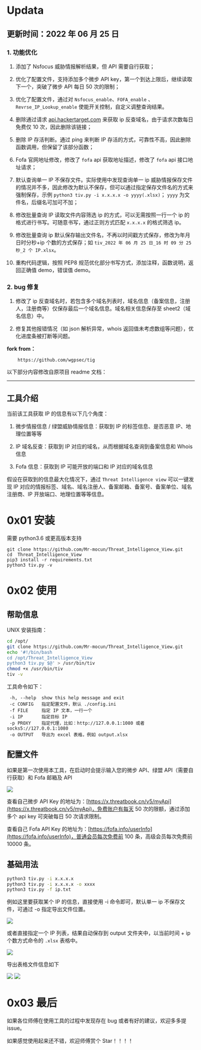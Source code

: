 
# Updata

## 更新时间：2022 年 06 月 25 日

### 1. 功能优化

1. 添加了 Nsfocus 威胁情报解析结果，但 API 需要自行获取；

2. 优化了配置文件，支持添加多个微步 API key，第一个到达上限后，继续读取下一个，突破了微步 API 每日 50 次的限制；

3. 优化了配置文件，通过对 `Nsfocus_enable`、`FOFA_enable` 、`Revrse_IP_Lookup_enable` 使能开关控制，自定义调整查询结果。

4. 删除通过请求 [api.hackertarget.com](https://api.hackertarget.com/reverseiplookup/?q=x.x.x.x) 来获取 ip 反查域名，由于请求次数每日免费仅 10 次，因此删除该链接；

5. 删除 IP 存活判断。通过 ping 来判断 IP 存活的方式，可靠性不高，因此删除函数调用，但保留了该部分函数；

6. Fofa 官网地址修改，修改了 `fofa` api 获取地址描述，修改了 `fofa` api 接口地址请求；

7. 默认查询单一 IP 不保存文件。实际使用中发现查询单一 ip 威胁情报保存文件的情况并不多，因此修改为默认不保存，但可以通过指定保存文件名的方式来强制保存，示例 `python3 tiv.py -i x.x.x.x -o yyyy(.xlsx)`； `yyyy` 为文件名，后缀名可加可不加；

8. 修改批量查询 IP 读取文件内容筛选 ip 的方式，可以无需按照一行一个 ip 的格式进行书写。可随意书写，通过正则方式匹配 `x.x.x.x` 的格式筛选 ip。

9. 修改批量查询 ip 默认保存输出文件名，不再以时间戳方式保存，修改为年月日时分秒+ip 个数的方式保存；如 `tiv_2022 年 06 月 25 日_16 时 09 分 25 秒_2 个 IP.xlsx`。

10. 重构代码逻辑，按照 PEP8 规范优化部分书写方式，添加注释，函数说明，返回正确值 demo，错误值 demo。

### 2. bug 修复

1. 修改了 ip 反查域名时，若包含多个域名列表时，域名信息（备案信息，注册人，注册商等）仅保存最后一个域名信息。域名相关信息保存至 sheet2（域名信息）中。

2. 修复其他报错情况（如 json 解析异常，whois 返回值未考虑数组等问题），优化进度条被打断等问题。

**fork from：**

        https://github.com/wgpsec/tig

以下部分内容修改自原项目 readme 文档：
***

## 工具介绍

当前该工具获取 IP 的信息有以下几个角度：

1. 微步情报信息 / 绿盟威胁情报信息：获取到 IP 的标签信息、是否恶意 IP、地理位置等等

2. IP 域名反查：获取到 IP 对应的域名，从而根据域名查询到备案信息和 Whois 信息

3. Fofa 信息：获取到 IP 可能开放的端口和 IP 对应的域名信息

假设在获取到的信息最大化情况下，通过 `Threat Intelligence view` 可以一键发现 IP 对应的情报标签、域名、域名注册人、备案邮箱、备案号、备案单位、域名注册商、IP 开放端口、地理位置等等信息。

# 0x01 安装

需要 python3.6 或更高版本支持

```
git clone https://github.com/Mr-mocun/Threat_Intelligence_View.git
cd  Threat_Intelligence_View
pip3 install -r requirements.txt
python3 tiv.py -v
```

# 0x02 使用

## 帮助信息

UNIX 安装指南：

```bash
cd /opt/
git clone https://github.com/Mr-mocun/Threat_Intelligence_View.git
echo '#!/bin/bash
cd /opt/Threat_Intelligence_View
python3 tiv.py $@' > /usr/bin/tiv
chmod +x /usr/bin/tiv
tiv -v
```

工具命令如下：

```
 -h, --help  show this help message and exit
 -c CONFIG   指定配置文件，默认 ./config.ini
 -f FILE     指定 IP 文本，一行一个
 -i IP       指定目标 IP
 -p PROXY    指定代理，比如：http://127.0.0.1:1080 或者 socks5://127.0.0.1:1080
 -o OUTPUT   导出为 excel 表格，例如 output.xlsx
```

## 配置文件

如果是第一次使用本工具，在启动时会提示输入您的微步 API、绿盟 API（需要自行获取）和 Fofa 邮箱及 API

![](./img/01_tiv_config%E9%85%8D%E7%BD%AE%E6%96%87%E4%BB%B6.png)

查看自己微步 API  Key 的地址为：[https://x.threatbook.cn/v5/myApi](https://x.threatbook.cn/v5/myApi)，免费账户有每天 50 次的限额，通过添加多个 api key 可突破每日 50 次请求限制。

查看自己 Fofa API Key 的地址为：[https://fofa.info/userInfo](https://fofa.info/userInfo)，普通会员每次免费前 100 条，高级会员每次免费前 10000 条。

## 基础用法

```bash
python3 tiv.py -i x.x.x.x
python3 tiv.py -i x.x.x.x -o xxxx
python3 tiv.py -f ip.txt
```

例如这里要获取某个 IP 的信息，直接使用 -i 命令即可，默认单一 ip 不保存文件，可通过 -o 指定导出文件位置。

![](./img/02_tiv_single_ip.jpg)

或者直接指定一个 IP 列表，结果自动保存到 output 文件夹中，以当前时间 + ip 个数方式命令的 `.xlsx` 表格中。

![](./img/03_tiv_ip_file.jpg)

导出表格文件信息如下

![](./img/04_tiv_outfile_sheet1.jpg)
![](./img/04_tiv_outfile_sheet2.jpg)

# 0x03 最后

如果各位师傅在使用工具的过程中发现存在 bug 或者有好的建议，欢迎多多提 issue。

如果感觉使用起来还不错，欢迎师傅赏个 Star！！！！

